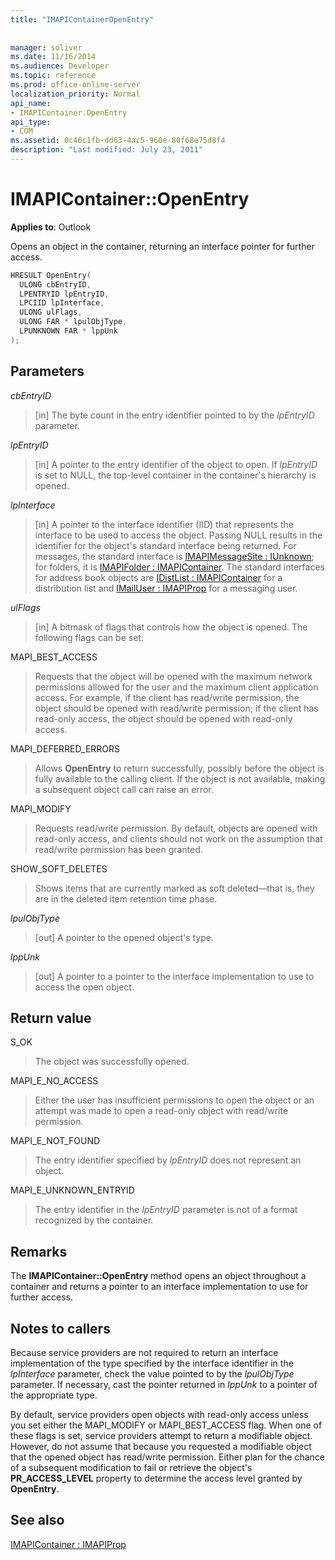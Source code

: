 ```yaml
---
title: "IMAPIContainerOpenEntry"
 
 
manager: soliver
ms.date: 11/16/2014
ms.audience: Developer
ms.topic: reference
ms.prod: office-online-server
localization_priority: Normal
api_name:
- IMAPIContainer.OpenEntry
api_type:
- COM
ms.assetid: 0c46c1fb-dd63-4ac5-960e-80f68e75d8f4
description: "Last modified: July 23, 2011"
---
```


# IMAPIContainer::OpenEntry

  
  
**Applies to**: Outlook 
  
Opens an object in the container, returning an interface pointer for further access.
  
```cpp
HRESULT OpenEntry(
  ULONG cbEntryID,
  LPENTRYID lpEntryID,
  LPCIID lpInterface,
  ULONG ulFlags,
  ULONG FAR * lpulObjType,
  LPUNKNOWN FAR * lppUnk
);
```

## Parameters

 _cbEntryID_
  
> [in] The byte count in the entry identifier pointed to by the  _lpEntryID_ parameter. 
    
 _lpEntryID_
  
> [in] A pointer to the entry identifier of the object to open. If  _lpEntryID_ is set to NULL, the top-level container in the container's hierarchy is opened. 
    
 _lpInterface_
  
> [in] A pointer to the interface identifier (IID) that represents the interface to be used to access the object. Passing NULL results in the identifier for the object's standard interface being returned. For messages, the standard interface is [IMAPIMessageSite : IUnknown](imapimessagesiteiunknown.md); for folders, it is [IMAPIFolder : IMAPIContainer](imapifolderimapicontainer.md). The standard interfaces for address book objects are [IDistList : IMAPIContainer](idistlistimapicontainer.md) for a distribution list and [IMailUser : IMAPIProp](imailuserimapiprop.md) for a messaging user. 
    
 _ulFlags_
  
> [in] A bitmask of flags that controls how the object is opened. The following flags can be set:
    
MAPI_BEST_ACCESS 
  
> Requests that the object will be opened with the maximum network permissions allowed for the user and the maximum client application access. For example, if the client has read/write permission, the object should be opened with read/write permission; if the client has read-only access, the object should be opened with read-only access. 
    
MAPI_DEFERRED_ERRORS 
  
> Allows **OpenEntry** to return successfully, possibly before the object is fully available to the calling client. If the object is not available, making a subsequent object call can raise an error. 
    
MAPI_MODIFY 
  
> Requests read/write permission. By default, objects are opened with read-only access, and clients should not work on the assumption that read/write permission has been granted. 
    
SHOW_SOFT_DELETES
  
> Shows items that are currently marked as soft deleted—that is, they are in the deleted item retention time phase.
    
 _lpulObjType_
  
> [out] A pointer to the opened object's type.
    
 _lppUnk_
  
> [out] A pointer to a pointer to the interface implementation to use to access the open object.
    
## Return value

S_OK 
  
> The object was successfully opened.
    
MAPI_E_NO_ACCESS 
  
> Either the user has insufficient permissions to open the object or an attempt was made to open a read-only object with read/write permission.
    
MAPI_E_NOT_FOUND 
  
> The entry identifier specified by  _lpEntryID_ does not represent an object. 
    
MAPI_E_UNKNOWN_ENTRYID 
  
> The entry identifier in the  _lpEntryID_ parameter is not of a format recognized by the container. 
    
## Remarks

The **IMAPIContainer::OpenEntry** method opens an object throughout a container and returns a pointer to an interface implementation to use for further access. 
  
## Notes to callers

Because service providers are not required to return an interface implementation of the type specified by the interface identifier in the  _lpInterface_ parameter, check the value pointed to by the  _lpulObjType_ parameter. If necessary, cast the pointer returned in  _lppUnk_ to a pointer of the appropriate type. 
  
By default, service providers open objects with read-only access unless you set either the MAPI_MODIFY or MAPI_BEST_ACCESS flag. When one of these flags is set, service providers attempt to return a modifiable object. However, do not assume that because you requested a modifiable object that the opened object has read/write permission. Either plan for the chance of a subsequent modification to fail or retrieve the object's **PR_ACCESS_LEVEL** property to determine the access level granted by **OpenEntry**.
  
## See also



[IMAPIContainer : IMAPIProp](imapicontainerimapiprop.md)

